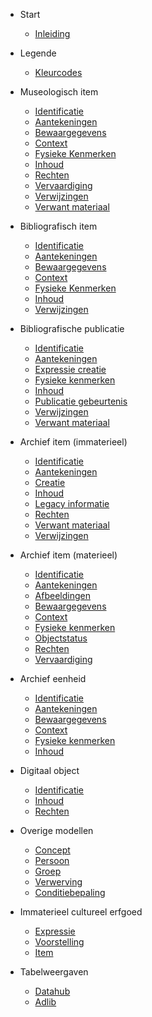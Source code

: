 <!-- docs/_sidebar.md -->

* Start
    * [Inleiding](/content/getting-started.md)

* Legende
    * [Kleurcodes](/content/modellen/Color.md)

* Museologisch item
	* [Identificatie](/content/modellen/MuseologicalItem/Identificatie.md)
	* [Aantekeningen](/content/modellen/MuseologicalItem/Aantekeningen.md)
	* [Bewaargegevens](/content/modellen/MuseologicalItem/Bewaargegevens.md)
	* [Context](/content/modellen/MuseologicalItem/Context.md)
	* [Fysieke Kenmerken](/content/modellen/MuseologicalItem/FysiekeKenmerken.md)
	* [Inhoud](/content/modellen/MuseologicalItem/Inhoud.md)
	* [Rechten](/content/modellen/MuseologicalItem/Rechten.md)
	* [Vervaardiging](/content/modellen/MuseologicalItem/Vervaardiging.md)
	* [Verwijzingen](/content/modellen/MuseologicalItem/Verwijzingen.md)
	* [Verwant materiaal](/content/modellen/MuseologicalItem/VerwantMateriaal.md)

* Bibliografisch item
	* [Identificatie](/content/modellen/BibliographicalItem/Identificatie.md)
	* [Aantekeningen](/content/modellen/BibliographicalItem/Aantekeningen.md)
	* [Bewaargegevens](/content/modellen/BibliographicalItem/Bewaargegevens.md)
	* [Context](/content/modellen/BibliographicalItem/Context.md)
	* [Fysieke Kenmerken](/content/modellen/BibliographicalItem/FysiekeKenmerken.md)
	* [Inhoud](/content/modellen/BibliographicalItem/Inhoud.md)
	* [Verwijzingen](/content/modellen/BibliographicalItem/Verwijzingen.md)

* Bibliografische publicatie
	* [Identificatie](/content/modellen/BibliographicalPublication/Identificatie.md)
	* [Aantekeningen](/content/modellen/BibliographicalPublication/Aantekeningen.md)
	* [Expressie creatie](/content/modellen/BibliographicalPublication/ExpressieCreatie.md)
	* [Fysieke kenmerken](/content/modellen/BibliographicalPublication/FysiekeKenmerken.md)
	* [Inhoud](/content/modellen/BibliographicalPublication/Inhoud.md)
	* [Publicatie gebeurtenis](/content/modellen/BibliographicalPublication/PublicatieGebeurtenis.md)
	* [Verwijzingen](/content/modellen/BibliographicalPublication/Verwijzingen.md)
	* [Verwant materiaal](/content/modellen/BibliographicalPublication/VerwantMateriaal.md)

* Archief item (immaterieel)
	* [Identificatie](/content/modellen/ArchiefItemImmaterieel/Identificatie.md)
	* [Aantekeningen](/content/modellen/ArchiefItemImmaterieel/Aantekeningen.md)
	* [Creatie](/content/modellen/ArchiefItemImmaterieel/Creatie.md)
	* [Inhoud](/content/modellen/ArchiefItemImmaterieel/Inhoud.md)
	* [Legacy informatie](/content/modellen/ArchiefItemImmaterieel/LegacyInformatie.md)
	* [Rechten](/content/modellen/ArchiefItemImmaterieel/Rechten.md)
	* [Verwant materiaal](/content/modellen/ArchiefItemImmaterieel/VerwantMateriaal.md)
	* [Verwijzingen](/content/modellen/ArchiefItemImmaterieel/Verwijzingen.md)

* Archief item (materieel)
	* [Identificatie](/content/modellen/ArchiefItemMaterieel/Identificatie.md)
	* [Aantekeningen](/content/modellen/ArchiefItemMaterieel/Aantekeningen.md)
	* [Afbeeldingen](/content/modellen/ArchiefItemMaterieel/Afbeeldingen.md)
	* [Bewaargegevens](/content/modellen/ArchiefItemMaterieel/Bewaargegevens.md)
	* [Context](/content/modellen/ArchiefItemMaterieel/Context.md)
	* [Fysieke kenmerken](/content/modellen/ArchiefItemMaterieel/FysiekeKenmerken.md)
	* [Objectstatus](/content/modellen/ArchiefItemMaterieel/Objectstatus.md)
	* [Rechten](/content/modellen/ArchiefItemMaterieel/Rechten.md)
	* [Vervaardiging](/content/modellen/ArchiefItemMaterieel/Vervaardiging.md)

* Archief eenheid
	* [Identificatie](/content/modellen/ArchivalUnit/Identificatie.md)
	* [Aantekeningen](/content/modellen/ArchivalUnit/Aantekeningen.md)
	* [Bewaargegevens](/content/modellen/ArchivalUnit/Bewaargegevens.md)
	* [Context](/content/modellen/ArchivalUnit/Context.md)
	* [Fysieke kenmerken](/content/modellen/ArchivalUnit/FysiekeKenmerken.md)
	* [Inhoud](/content/modellen/ArchivalUnit/Inhoud.md)

* Digitaal object
	* [Identificatie](/content/modellen/DigitalObject/Identificatie.md)
	* [Inhoud](/content/modellen/DigitalObject/Inhoud.md)
	* [Rechten](/content/modellen/DigitalObject/Rechten.md)

* Overige modellen
	* [Concept](/content/modellen/Concept.md)
	* [Persoon](/content/modellen/Person.md)
	* [Groep](/content/modellen/Group.md)
	* [Verwerving](/content/modellen/Acquisition.md)
	* [Conditiebepaling](/content/modellen/ConditionAssessment.md)

* Immaterieel cultureel erfgoed

	* [Expressie](/content/modellen/ImmaterialCulturalHeritage/Expressie.md)
	* [Voorstelling](/content/modellen/ImmaterialCulturalHeritage/Voorstelling.md)
	* [Item](/content/modellen/ImmaterialCulturalHeritage/Item.md)

* Tabelweergaven

    * [Datahub](/content/modellen/TabelDatahub.md)
    * [Adlib](/content/modellen/TabelMuseologicalItem.md)